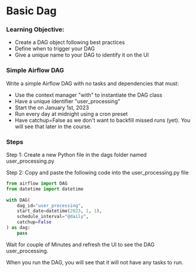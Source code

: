 # Basic Dag

### Learning Objective:

- Create a DAG object following best practices
- Define when to trigger your DAG
- Give a unique name to your DAG to identify it on the UI

### Simple Airflow DAG

Write a simple Airflow DAG with no tasks and dependencies that must:

- Use the context manager "with" to instantiate the DAG class
- Have a unique identifier "user_processing"
- Start the on January 1st, 2023
- Run every day at midnight using a cron preset
- Have catchup=False as we don't want to backfill missed runs (yet). You will see that later in the course.

### Steps

Step 1: Create a new Python file in the dags folder named user_processing.py

Step 2: Copy and paste the following code into the user_processing.py file

```python
from airflow import DAG
from datetime import datetime
 
with DAG(
    dag_id="user_processing",
    start_date=datetime(2023, 1, 1),
    schedule_interval="@daily",
    catchup=False
) as dag:
    pass
```
Wait for couple of Minutes and refresh the UI to see the DAG user_processing.

When you run the DAG, you will see that it will not have any tasks to run.




